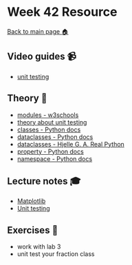 # Week 42 Resource

[Back to main page :house:](https://github.com/pr0fez/AI24-Programmering)

## Video guides :video_camera:

- [unit testing](https://www.youtube.com/watch?v=1Lfv5tUGsn8)

## Theory :book:

- [modules - w3schools](https://www.w3schools.com/python/python_modules.asp)
- [theory about unit testing](https://en.wikipedia.org/wiki/Unit_testing)
- [classes - Python docs](https://docs.python.org/3/tutorial/classes.html)
- [dataclasses - Python docs](https://docs.python.org/3/library/dataclasses.html?highlight=dataclass#module-dataclasses)
- [dataclasses - Hjelle G. A. Real Python ](https://realpython.com/python-data-classes/)
- [property - Python docs](https://docs.python.org/3/library/functions.html?highlight=property#property)
- [namespace - Python docs](https://docs.python.org/3/glossary.html#term-namespace)


## Lecture notes :mortar_board:

- [Matplotlib](https://github.com/pr0fez/AI24-Programmering/blob/main/Lectures/Lec15-Matplotlib.ipynb)
- [Unit testing](https://github.com/pr0fez/AI24-Programmering/tree/main/Lectures/Lec14-unit%20testing)

## Exercises :running:

- work with lab 3
- unit test your fraction class  